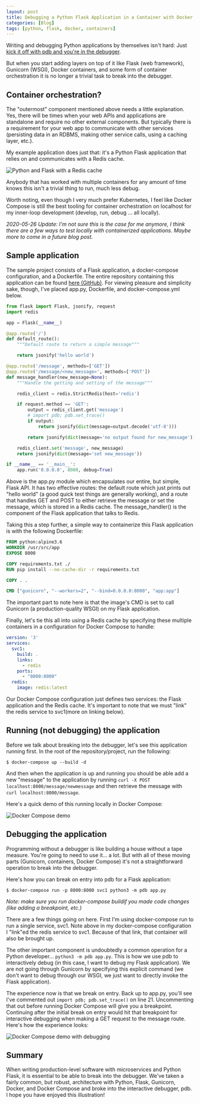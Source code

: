 ```yaml
---
layout: post
title: Debugging a Python Flask Application in a Container with Docker Compose
categories: [Blog]
tags: [python, flask, docker, containers]
---
```


Writing and debugging Python applications by themselves isn't hard: Just [kick it off with pdb and you're in the debugger](https://github.com/trstringer/cli-debugging-cheatsheets/blob/master/python.md#python-command-line-debugging-cheatsheet).

But when you start adding layers on top of it like Flask (web framework), Gunicorn (WSGI), Docker containers, and some form of container orchestration it is no longer a trivial task to break into the debugger.

## Container orchestration?

The "outermost" component mentioned above needs a little explanation. Yes, there will be times when your web APIs and applications are standalone and require no other external components. But typically there is a requirement for your web app to communicate with other services (persisting data in an RDBMS, making other service calls, using a caching layer, etc.).

My example application does just that: it's a Python Flask application that relies on and communicates with a Redis cache.

![Python and Flask with a Redis cache](/images/python-flask-redis.png)

Anybody that has worked with multiple containers for any amount of time knows this isn't a trivial thing to run, much less debug.

Worth noting, even though I very much prefer Kubernetes, I feel like Docker Compose is still the best tooling for container orchestration on localhost for my inner-loop development (develop, run, debug … all locally).

*2020-05-26 Update: I'm not sure this is the case for me anymore, I think there are a few ways to test locally with containerized applications. Maybe more to come in a future blog post.*

## Sample application

The sample project consists of a Flask application, a docker-compose configuration, and a Dockerfile. The entire repository containing this application can be found [here (GitHub)](https://github.com/trstringer/python-flask-docker-compose-debugging). For viewing pleasure and simplicity sake, though, I've placed app.py, Dockerfile, and docker-compose.yml below.

```python
from flask import Flask, jsonify, request
import redis

app = Flask(__name__)

@app.route('/')
def default_route():
    """Default route to return a simple message"""

    return jsonify('hello world')

@app.route('/message', methods=['GET'])
@app.route('/message/<new_message>', methods=['POST'])
def message_handler(new_message=None):
    """Handle the getting and setting of the message"""

    redis_client = redis.StrictRedis(host='redis')

    if request.method == 'GET':
        output = redis_client.get('message')
        # import pdb; pdb.set_trace()
        if output:
            return jsonify(dict(message=output.decode('utf-8')))

        return jsonify(dict(message='no output found for new_message'))

    redis_client.set('message', new_message)
    return jsonify(dict(message='set new_message'))

if __name__ == '__main__':
    app.run('0.0.0.0', 8000, debug=True)
```

Above is the app.py module which encapsulates our entire, but simple, Flask API. It has two effective routes: the default route which just prints out "hello world" (a good quick test things are generally working), and a route that handles GET and POST to either retrieve the message or set the message, which is stored in a Redis cache. The message_handler() is the component of the Flask application that talks to Redis.

Taking this a step further, a simple way to containerize this Flask application is with the following Dockerfile:

```dockerfile
FROM python:alpine3.6
WORKDIR /usr/src/app
EXPOSE 8000

COPY requirements.txt ./
RUN pip install --no-cache-dir -r requirements.txt

COPY . .

CMD ["gunicorn", "--workers=2", "--bind=0.0.0.0:8000", "app:app"]
```

The important part to note here is that the image's CMD is set to call Gunicorn (a production-quality WSGI) on my Flask application.

Finally, let's tie this all into using a Redis cache by specifying these multiple containers in a configuration for Docker Compose to handle:

```yaml
version: '3'
services:
  svc1:
    build: .
    links:
      - redis
    ports:
      - "8000:8000"
  redis:
    image: redis:latest
```

Our Docker Compose configuration just defines two services: the Flask application and the Redis cache. It's important to note that we must "link" the redis service to svc1(more on linking below).

## Running (not debugging) the application

Before we talk about breaking into the debugger, let's see this application running first. In the root of the repository/project, run the following:

```
$ docker-compose up --build -d
```

And then when the application is up and running you should be able add a new "message" to the application by running `curl -X POST localhost:8000/message/newmessage` and then retrieve the message with `curl localhost:8000/message`.

Here's a quick demo of this running locally in Docker Compose:

![Docker Compose demo](/images/docker-compose.gif)

## Debugging the application

Programming without a debugger is like building a house without a tape measure. You're going to need to use it… a lot. But with all of these moving parts (Gunicorn, containers, Docker Compose) it's not a straightforward operation to break into the debugger.

Here's how you can break on entry into pdb for a Flask application:

```
$ docker-compose run -p 8000:8000 svc1 python3 -m pdb app.py
```

*Note: make sure you run docker-compose buildif you made code changes (like adding a breakpoint, etc.)*

There are a few things going on here. First I'm using docker-compose run to run a single service, svc1. Note above in my docker-compose configuration I "link"ed the redis service to svc1. Because of that link, that container will also be brought up.

The other important component is undoubtedly a common operation for a Python developer... `python3 -m pdb app.py`. This is how we use pdb to interactively debug (in this case, I want to debug my Flask application). We are not going through Gunicorn by specifying this explicit command (we don't want to debug through our WSGI, we just want to directly invoke the Flask application).

The experience now is that we break on entry. Back up to app.py, you'll see I've commented out `import pdb; pdb.set_trace()` on line 21. Uncommenting that out before running Docker Compose will give you a breakpoint. Continuing after the initial break on entry would hit that breakpoint for interactive debugging when making a GET request to the message route. Here's how the experience looks:

![Docker Compose demo with debugging](/images/docker-compose2.gif)

## Summary

When writing production-level software with microservices and Python Flask, it is essential to be able to break into the debugger. We've taken a fairly common, but robust, architecture with Python, Flask, Gunicorn, Docker, and Docker Compose and broke into the interactive debugger, pdb. I hope you have enjoyed this illustration!
